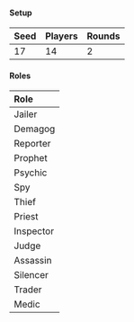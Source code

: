 #### Setup
| Seed | Players | Rounds  |
| :----| :-------| :------ |
| 17   | 14      | 2       |

#### Roles
| Role       |
| :--------- |
| Jailer     |
| Demagog    |
| Reporter   |
| Prophet    |
| Psychic    |
| Spy        |
| Thief      |
| Priest     |
| Inspector  |
| Judge      |
| Assassin   |
| Silencer   |
| Trader     |
| Medic      |